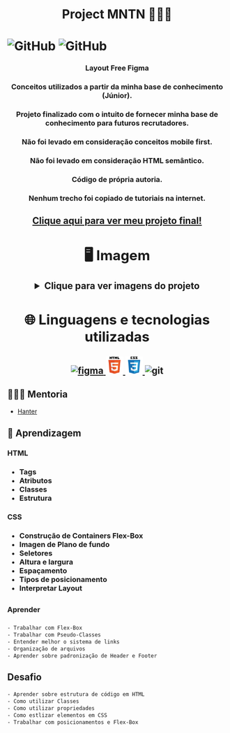 <h1 align="center">Project MNTN&nbsp🧗🏽‍♂️<h1/>

  <img alt="GitHub" src="https://img.shields.io/badge/license-MIT-green">
  <img alt="GitHub" src="https://img.shields.io/badge/jveiiga-project%20MNTN-moss">
 
<h3 align="center">Layout Free Figma<h3/> 
<h3 align="center">Conceitos utilizados a partir da minha base de conhecimento (Júnior).<h3/>
<h3 align="center">Projeto finalizado com o intuito de fornecer minha base de conhecimento para futuros recrutadores.<h3/>
<h3 align="center">Não foi levado em consideração conceitos mobile first.<h3/>
<h3 align="center">Não foi levado em consideração HTML semântico.<h3/>
<h3 align="center">Código de própria autoria.<h3/>
<h3 align="center">Nenhum trecho foi copiado de tutoriais na internet.<h3/>

<h2 align="center"><a href="https://jveiiga.github.io/project-MNTN/" alt="MNTN" target="_blank">Clique aqui para ver meu projeto final!<a/><h2> 
  
## 🖥  Imagem
  
<details>  
<summary>Clique para ver imagens do projeto</summary>  
 
![_Users_jefersonveiga_Documents_new-project_project-MNTN_index html (1)](https://user-images.githubusercontent.com/57195630/126806012-36faf257-c109-4bf8-bcb6-ecff09444c68.png)
  
</details>


## 🌐 Linguagens e tecnologias utilizadas
<a href="https://www.figma.com/file/4cCIOASLzUQWUBP7jsVrN7/MNTN---Landing-Page-(Community)?node-id=0%3A1"> <img src="https://www.vectorlogo.zone/logos/figma/figma-icon.svg" alt="figma" width="40" height="40" target="_blank"/> </a>
<a href="https://github.com/jveiiga/project-MNTN/blob/main/index.html"> <img src="https://raw.githubusercontent.com/devicons/devicon/master/icons/html5/html5-original-wordmark.svg"  alt="html5" width="40" height="40" target="_blank"/> <a/> 
<a href="https://github.com/jveiiga/project-MNTN/blob/main/style-section-one.css"> <img src="https://raw.githubusercontent.com/devicons/devicon/master/icons/css3/css3-original-wordmark.svg" alt="css3" width="40" height="40" target="_blank"/> </a> 
<img src="https://www.vectorlogo.zone/logos/git-scm/git-scm-icon.svg" alt="git" width="40" height="40"/> 

## 👨🏻‍🏫 Mentoria

- <a href="https://github.com/hanters">Hanter<a/>
  
## 🌱 Aprendizagem
  
<h3>HTML<h3/>
  
  - Tags
  - Atributos 
  - Classes
  - Estrutura 
  
<h3>CSS<h3/>

   - Construção de Containers Flex-Box
   - Imagen de Plano de fundo  
   - Seletores
   - Altura e largura 
   - Espaçamento
   - Tipos de posicionamento 
   - Interpretar Layout
  
 ## <h3>Aprender<h3/>
    - Trabalhar com Flex-Box
    - Trabalhar com Pseudo-Classes
    - Entender melhor o sistema de links
    - Organização de arquivos
    - Aprender sobre padronização de Header e Footer
    
 ## Desafio
    - Aprender sobre estrutura de código em HTML
    - Como utilizar Classes 
    - Como utilizar propriedades 
    - Como estlizar elementos em CSS
    - Trabalhar com posicionamentos e Flex-Box


 
